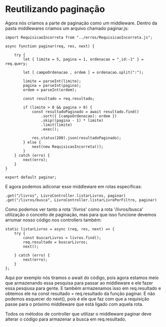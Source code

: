 # Reutilizando paginação

Agora nós criamos a parte de paginação como um middleware. Dentro da pasta middlewares criamos um arquivo chamado paginar.js:

    import RequisicaoIncorreta from "../erros/RequisicaoIncorreta.js";

    async function paginar(req, res, next) {

        try {
            let { limite = 5, pagina = 1, ordenacao = "_id:-1" } = req.query;

            let [ campoOrdenacao , ordem ] = ordenacao.split(":");

            limite = parseInt(limite);
            pagina = parseInt(pagina);
            ordem = parseInt(ordem);

            const resultado = req.resultado;

            if (limite > 0 && pagina > 0) {
                const resultadoPaginado = await resultado.find()
                    .sort({ [campoOrdenacao]: ordem })
                    .skip((pagina - 1) * limite)
                    .limit(limite)
                    .exec();

                res.status(200).json(resultadoPaginado);
            } else {
                next(new RequisicaoIncorreta());
            }
        } catch (erro) {
            next(erro);
        }
    }

    export default paginar;

E agora podemos adiconar esse middleware em rotas especificas:

    .get("/livros", LivroController.listarLivros, paginar)
    .get("/livros/busca", LivroController.listarLivroPorFiltro, paginar)

Como podemos ver tanto a rota '/livros' como a rota '/livros/busca' utilização o conceito de paginação, mas para que isso funcione devemos arrumar nosso código nos controllers também:


    static listarLivros = async (req, res, next) => {
        try {
            const buscarLivros = livros.find();
            req.resultado = buscarLivros;
            next();

        } catch (erro) {
            next(erro);
        }
    };

Aqui por exemplo nós tiramos o await do código, pois agora estamos meio que armazenando essa pesquisa para passar ao middleware e ele fazer essa pesqiusa para gente. E também armazenamos isso em req.resultado e obtemos ele na const resultado = req.resultado da função paginar. E não podemos esquecer do next(), pois é ele que faz com que a requisição passe para o próximo middleware que está ligado com aquela rota.

Todos os métodos de controller que utilizar o middleware paginar deve alterar o código para armazenar a busca em req.resultado.